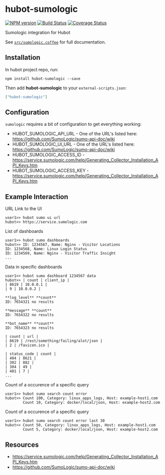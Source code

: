 # hubot-sumologic
[![NPM version][npm-image]][npm-url] [![Build Status][travis-image]][travis-url] [![Coverage Status][coveralls-image]][coveralls-url]

Sumologic integration for Hubot

See [`src/sumologic.coffee`](src/sumologic.coffee) for full documentation.

## Installation

In hubot project repo, run:

`npm install hubot-sumologic --save`

Then add **hubot-sumologic** to your `external-scripts.json`:

```json
["hubot-sumologic"]
```

## Configuration

`sumologic` requires a bit of configuration to get everything working:

* HUBOT_SUMOLOGIC_API_URL - One of the URL's listed here: https://github.com/SumoLogic/sumo-api-doc/wiki
* HUBOT_SUMOLOGIC_UI_URL - One of the URL's listed here: https://github.com/SumoLogic/sumo-api-doc/wiki
* HUBOT_SUMOLOGIC_ACCESS_ID - https://service.sumologic.com/help/Generating_Collector_Installation_API_Keys.htm
* HUBOT_SUMOLOGIC_ACCESS_KEY - https://service.sumologic.com/help/Generating_Collector_Installation_API_Keys.htm

## Example Interaction

URL Link to the UI

```
user1>> hubot sumo ui url
hubot>> https://service.sumologic.com
```

List of dashboards

```
user1>> hubot sumo dashboards
hubot>> ID: 1234567, Name: Nginx - Visitor Locations 
ID: 1234568, Name: Linux Login Status 
ID: 1234569, Name: Nginx - Visitor Traffic Insight
...
```

Data in specific dashboards

```
user1>> hubot sumo dashboard 1234567 data
hubot>> | count | client_ip | 
| 8619 | 10.0.0.1 |
| 9 | 10.0.0.2 |

**log_level** **count**  
ID: 7654321 no results 

**message** **count**  
ID: 7654322 no results 

**bot_name** **count**  
ID: 7654323 no results 

| count | url | 
| 8619 | /rest/something/failing/alot/json |
| 2 | /favicon.ico |
 
| status_code | count | 
| 404 | 8621 |
| 302 | 882 |
| 304 | 49 |
| 401 | 7 |
...
```

Count of a occurence of a specific query

```
user1>> hubot sumo search count error
hubot>> Count 100, Category: linux_apps_logs, Host: example-host1.com
        Count 10, Category: docker/local/json, Host: example-host2.com
```

Count of a occurence of a specific query

```
user1>> hubot sumo search count error last 30
hubot>> Count 50, Category: linux_apps_logs, Host: example-host1.com
        Count 5, Category: docker/local/json, Host: example-host2.com
```

## Resources

* https://service.sumologic.com/help/Generating_Collector_Installation_API_Keys.htm
* https://github.com/SumoLogic/sumo-api-doc/wiki


[npm-url]: https://www.npmjs.org/package/hubot-sumologic
[npm-image]: http://img.shields.io/npm/v/hubot-sumologic.svg?style=flat
[travis-url]: https://travis-ci.org/HearstAT/hubot-sumologic
[travis-image]: https://travis-ci.org/HearstAT/hubot-sumologic.svg?branch=master
[coveralls-url]: https://coveralls.io/r/HearstAT/hubot-sumologic
[coveralls-image]: http://img.shields.io/coveralls/HearstAT/hubot-sumologic/master.svg?style=flat

